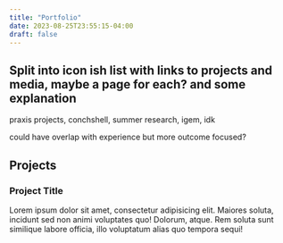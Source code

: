 ```yaml
---
title: "Portfolio"
date: 2023-08-25T23:55:15-04:00
draft: false
---
```


## Split into icon ish list with links to projects and media, maybe a page for each? and some explanation 

praxis projects, conchshell, summer research, igem, idk 

could have overlap with experience but more outcome focused? 

<div class="projects-section">
    <h2>Projects</h2>
    <div class="portfolio-projects">
        <div class="project">
            <div class="project-header">
                <i class="fa-regular fa-folder-open folder-icon"></i>
                <div class="small-icons">
                    <a href="#"><i class="fa-brands fa-github"></i></a>
                    <a href="#"><i class="fa-solid fa-up-right-from-square"></i></a>
                </div>
            </div>
            <h3>Project Title</h3>
            <p>Lorem ipsum dolor sit amet, consectetur adipisicing elit. Maiores soluta, incidunt sed non animi voluptates quo! Dolorum, atque. Rem soluta sunt similique labore officia, illo voluptatum alias quo tempora sequi!</p>
        </div>
    </div>
</div>


